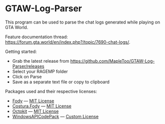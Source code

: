 # GTAW-Log-Parser

This program can be used to parse the chat logs generated while playing on GTA World.

Feature documentation thread: https://forum.gta.world/en/index.php?/topic/7690-chat-logs/.

Getting started:
- Grab the latest release from https://github.com/MapleToo/GTAW-Log-Parser/releases
- Select your RAGEMP folder
- Click on Parse
- Save as a separate text file or copy to clipboard

Packages used and their respective licenses:
- [Fody](https://github.com/Fody/Fody) — [MIT License](https://raw.githubusercontent.com/Fody/Fody/master/License.txt)
- [Costura.Fody](https://github.com/Fody/Costura) — [MIT License](https://raw.githubusercontent.com/Fody/Costura/master/license.txt)
- [Octokit](https://github.com/octokit/octokit.net) — [MIT License](https://raw.githubusercontent.com/octokit/octokit.net/master/LICENSE.txt)
- [WindowsAPICodePack](https://github.com/aybe/Windows-API-Code-Pack-1.1) — [Custom License](https://raw.githubusercontent.com/aybe/Windows-API-Code-Pack-1.1/master/LICENCE)

